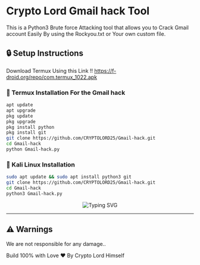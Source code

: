 # Crypto Lord Gmail hack Tool

This is a Python3 Brute force Attacking tool that allows you to Crack Gmail account Easily By using the Rockyou.txt or Your own custom file.



## 🔒 Setup Instructions

Download Termux Using this Link !!
https://f-droid.org/repo/com.termux_1022.apk


### 📱 Termux Installation For the Gmail hack

```bash
apt update
apt upgrade
pkg update
pkg upgrade
pkg install python
pkg install git
git clone https://github.com/CRYPTOLORD25/Gmail-hack.git
cd Gmail-hack
python Gmail-hack.py
```

### 🐧 Kali Linux Installation

```bash
sudo apt update && sudo apt install python3 git
git clone https://github.com/CRYPTOLORD25/Gmail-hack.git
cd Gmail-hack
python3 Gmail-hack.py
```

<p align="center">
  <img src="https://readme-typing-svg.demolab.com?font=Fira+Code&size=24&duration=4000&pause=1000&color=0A7BE1&center=true&vCenter=true&width=600&lines=Crypto+Lord+Brute+Force+tool;Use+To+Hack+Gmail+Account" alt="Typing SVG" />
</p>

---

## ⚠️ Warnings

We are not responsible for any damage.. 

Build 100% with Love ❤ By Crypto Lord Himself
